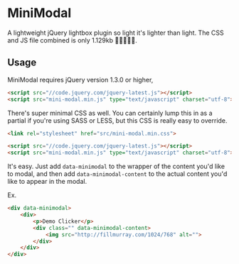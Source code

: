 # MiniModal
A lightweight jQuery lightbox plugin so light it's lighter than light. The CSS and JS file combined is only 1.129kb 🎉🔥🔥🔥🎉.

## Usage
MiniModal requires jQuery version 1.3.0 or higher,

```html
<script src="//code.jquery.com/jquery-latest.js"></script>
<script src="mini-modal.min.js" type="text/javascript" charset="utf-8"></script>
```

There's super minimal CSS as well. You can certainly lump this in as a partial if you're using SASS or LESS, but this CSS is really easy to override.

```html
<link rel="stylesheet" href="src/mini-modal.min.css">
```

```html
<script src="//code.jquery.com/jquery-latest.js"></script>
<script src="mini-modal.min.js" type="text/javascript" charset="utf-8"></script>
```

It's easy. Just add `data-minimodal` to the wrapper of the content you'd like to modal, and then add `data-minimodal-content` to the actual content you'd like to appear in the modal.

Ex.
```html
<div data-minimodal>
    <div>
        <p>Demo Clicker</p>
        <div class="" data-minimodal-content>
            <img src="http://fillmurray.com/1024/768" alt="">
        </div>
    </div>
</div>
```
